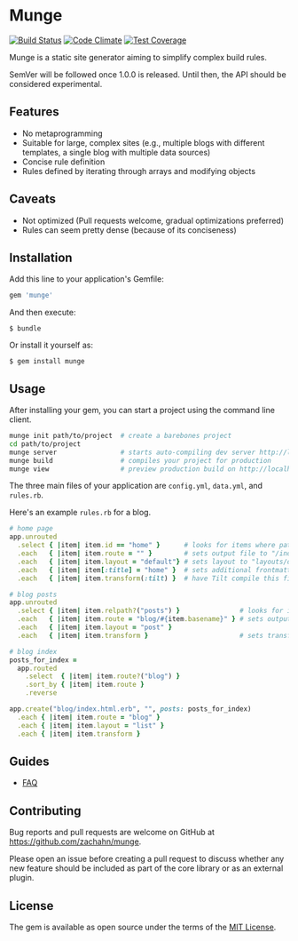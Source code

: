 # Munge

[![Build Status](https://travis-ci.org/zachahn/munge.svg?branch=master)](https://travis-ci.org/zachahn/munge)
[![Code Climate](https://codeclimate.com/github/zachahn/munge/badges/gpa.svg)](https://codeclimate.com/github/zachahn/munge)
[![Test Coverage](https://codeclimate.com/github/zachahn/munge/badges/coverage.svg)](https://codeclimate.com/github/zachahn/munge/coverage)

Munge is a static site generator aiming to simplify complex build rules.

SemVer will be followed once 1.0.0 is released.
Until then,
the API should be considered experimental.


## Features

- No metaprogramming
- Suitable for large, complex sites (e.g., multiple blogs with different templates, a single blog with multiple data sources)
- Concise rule definition
- Rules defined by iterating through arrays and modifying objects


## Caveats

- Not optimized (Pull requests welcome, gradual optimizations preferred)
- Rules can seem pretty dense (because of its conciseness)


## Installation

Add this line to your application's Gemfile:

```ruby
gem 'munge'
```

And then execute:

    $ bundle

Or install it yourself as:

    $ gem install munge


## Usage

After installing your gem, you can start a project using the command line client.

```bash
munge init path/to/project  # create a barebones project
cd path/to/project
munge server                # starts auto-compiling dev server http://localhost:7000/
munge build                 # compiles your project for production
munge view                  # preview production build on http://localhost:7000/
```

The three main files of your application are `config.yml`, `data.yml`, and `rules.rb`.

Here's an example `rules.rb` for a blog.

```ruby
# home page
app.unrouted
  .select { |item| item.id == "home" }      # looks for items where path is "src/home.*"
  .each   { |item| item.route = "" }        # sets output file to "/index.html"
  .each   { |item| item.layout = "default"} # sets layout to "layouts/default.*"
  .each   { |item| item[:title] = "home" }  # sets additional frontmatter variables
  .each   { |item| item.transform(:tilt) }  # have Tilt compile this file

# blog posts
app.unrouted
  .select { |item| item.relpath?("posts") }               # looks for items in "src/posts/**/*"
  .each   { |item| item.route = "blog/#{item.basename}" } # sets output file to "/blog/#{basename}/index.html"
  .each   { |item| item.layout = "post" }
  .each   { |item| item.transform }                       # sets transform to Tilt (default)

# blog index
posts_for_index =
  app.routed
    .select  { |item| item.route?("blog") }
    .sort_by { |item| item.route }
    .reverse

app.create("blog/index.html.erb", "", posts: posts_for_index)
  .each { |item| item.route = "blog" }
  .each { |item| item.layout = "list" }
  .each { |item| item.transform }
```


## Guides

- [FAQ](guides/faq.md)


## Contributing

Bug reports and pull requests are welcome on GitHub at https://github.com/zachahn/munge.

Please open an issue before creating a pull request to discuss whether any new feature should be included as part of the core library or as an external plugin.


## License

The gem is available as open source under the terms of the [MIT License](http://opensource.org/licenses/MIT).
